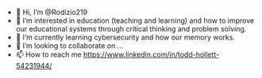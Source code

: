 - 👋 Hi, I’m @Rodizio219
- 👀 I’m interested in education (teaching and learning) and how to improve our educational systems through critical thinking and problem solving. 
- 🌱 I’m currently learning cybersecurity and how our memory works. 
- 💞️ I’m looking to collaborate on ...
- 📫 How to reach me https://www.linkedin.com/in/todd-hollett-54231944/
